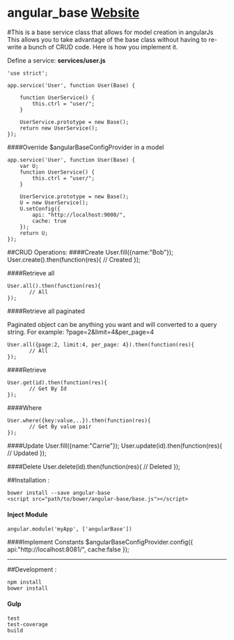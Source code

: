 angular_base [ Website ](http://carlospliego.github.io/angular_base/)
============
#This is a base service class that allows for model creation in angularJs
This allows you to take advantage of the base class without having to re-write a bunch of CRUD code. Here is how you implement it.

Define a service: **services/user.js**

    'use strict';

    app.service('User', function User(Base) {

        function UserService() {
            this.ctrl = "user/";
        }

        UserService.prototype = new Base();
        return new UserService();
    });
    
####Override $angularBaseConfigProvider in a model
    
    app.service('User', function User(Base) {
        var U;
        function UserService() {
            this.ctrl = "user/";
        }

        UserService.prototype = new Base();
        U = new UserService();
        U.setConfig({
            api: "http://localhost:9000/",
            cache: true
        });
        return U;
    });
    
##CRUD Operations:
####Create
    User.fill({name:"Bob"});
    User.create().then(function(res){
    	   // Created
    });
 
####Retrieve all
    
    User.all().then(function(res){
    	   // All
    });
    
####Retrieve all paginated
    
Paginated object can be anything you want and will converted to a query string.
For example: ?page=2&limit=4&per_page=4
    
    User.all({page:2, limit:4, per_page: 4}).then(function(res){
           // All
    });
 
####Retrieve 

    User.get(id).then(function(res){
    	   // Get By Id
    });
 
####Where 

    User.where({key:value,..}).then(function(res){
    	   // Get By value pair
    });

####Update
    User.fill({name:"Carrie"});
    User.update(id).then(function(res){
    	   // Updated
    });
    
####Delete
    User.delete(id).then(function(res){
    	   // Deleted
    });
    
##Installation :

    bower install --save angular-base
    <script src="path/to/bower/angular-base/base.js"></script>

#### Inject Module    
    angular.module('myApp', ['angularBase'])
    
####Implement Constants
    $angularBaseConfigProvider.config({
       api:"http://localhost:8081/",
       cache:false
    });

---

##Development :

    npm install
    bower install
    
#### Gulp
    test
    test-coverage
    build
    

